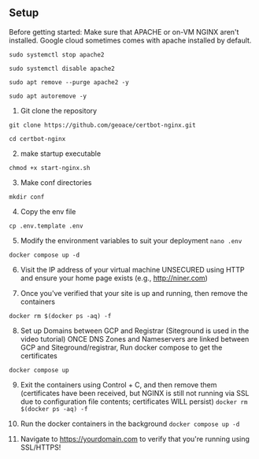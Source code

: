 ## Setup

Before getting started: Make sure that APACHE or on-VM NGINX aren't installed. Google cloud sometimes comes with apache installed by default.

`sudo systemctl stop apache2`

`sudo systemctl disable apache2`

`sudo apt remove --purge apache2 -y` 

`sudo apt autoremove -y`


1. Git clone the repository

`git clone https://github.com/geoace/certbot-nginx.git`

`cd certbot-nginx`

2. make startup executable 

`chmod +x start-nginx.sh`

3. Make conf directories

`mkdir conf`

4. Copy the env file

`cp .env.template .env`

5. Modify the environment variables to suit your deployment
`nano .env`

`docker compose up -d`

6. Visit the IP address of your virtual machine UNSECURED using HTTP and ensure your home page exists (e.g., http://niner.com)

7. Once you've verified that your site is up and running, then remove the containers

`docker rm $(docker ps -aq) -f`

8. Set up Domains between GCP and Registrar (Siteground is used in the video tutorial)
ONCE DNS Zones and Nameservers are linked between GCP and Siteground/registrar, Run docker compose to get the certificates

`docker compose up`

9. Exit the containers using Control + C, and then remove them (certificates have been received, but NGINX is still not running via SSL due to configuration file contents; certificates WILL persist)
`docker rm $(docker ps -aq) -f`

10. Run the docker containers in the background
`docker compose up -d`

11. Navigate to https://yourdomain.com to verify that you're running using SSL/HTTPS!
